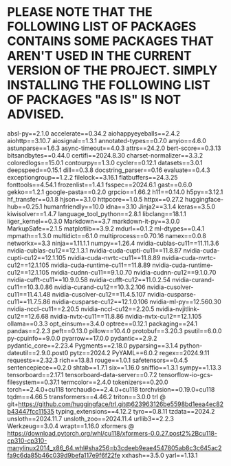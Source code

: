 # PLEASE NOTE THAT THE FOLLOWING LIST OF PACKAGES CONTAINS SOME PACKAGES THAT AREN'T USED IN THE CURRENT VERSION OF THE PROJECT. SIMPLY INSTALLING THE FOLLOWING LIST OF PACKAGES "AS IS" IS NOT ADVISED.



absl-py==2.1.0
accelerate==0.34.2
aiohappyeyeballs==2.4.2
aiohttp==3.10.7
aiosignal==1.3.1
annotated-types==0.7.0
anyio==4.6.0
astunparse==1.6.3
async-timeout==4.0.3
attrs==24.2.0
bert-score==0.3.13
bitsandbytes==0.44.0
certifi==2024.8.30
charset-normalizer==3.3.2
coloredlogs==15.0.1
contourpy==1.3.0
cycler==0.12.1
datasets==3.0.1
deepspeed==0.15.1
dill==0.3.8
docstring_parser==0.16
evaluate==0.4.3
exceptiongroup==1.2.2
filelock==3.16.1
flatbuffers==24.3.25
fonttools==4.54.1
frozenlist==1.4.1
fsspec==2024.6.1
gast==0.6.0
gekko==1.2.1
google-pasta==0.2.0
grpcio==1.66.2
h11==0.14.0
h5py==3.12.1
hf_transfer==0.1.8
hjson==3.1.0
httpcore==1.0.5
httpx==0.27.2
huggingface-hub==0.25.1
humanfriendly==10.0
idna==3.10
Jinja2==3.1.4
keras==3.5.0
kiwisolver==1.4.7
language_tool_python==2.8.1
libclang==18.1.1
liger_kernel==0.3.0
Markdown==3.7
markdown-it-py==3.0.0
MarkupSafe==2.1.5
matplotlib==3.9.2
mdurl==0.1.2
ml-dtypes==0.4.1
mpmath==1.3.0
multidict==6.1.0
multiprocess==0.70.16
namex==0.0.8
networkx==3.3
ninja==1.11.1.1
numpy==1.26.4
nvidia-cublas-cu11==11.11.3.6
nvidia-cublas-cu12==12.1.3.1
nvidia-cuda-cupti-cu11==11.8.87
nvidia-cuda-cupti-cu12==12.1.105
nvidia-cuda-nvrtc-cu11==11.8.89
nvidia-cuda-nvrtc-cu12==12.1.105
nvidia-cuda-runtime-cu11==11.8.89
nvidia-cuda-runtime-cu12==12.1.105
nvidia-cudnn-cu11==9.1.0.70
nvidia-cudnn-cu12==9.1.0.70
nvidia-cufft-cu11==10.9.0.58
nvidia-cufft-cu12==11.0.2.54
nvidia-curand-cu11==10.3.0.86
nvidia-curand-cu12==10.3.2.106
nvidia-cusolver-cu11==11.4.1.48
nvidia-cusolver-cu12==11.4.5.107
nvidia-cusparse-cu11==11.7.5.86
nvidia-cusparse-cu12==12.1.0.106
nvidia-ml-py==12.560.30
nvidia-nccl-cu11==2.20.5
nvidia-nccl-cu12==2.20.5
nvidia-nvjitlink-cu12==12.6.68
nvidia-nvtx-cu11==11.8.86
nvidia-nvtx-cu12==12.1.105
ollama==0.3.3
opt_einsum==3.4.0
optree==0.12.1
packaging==24.1
pandas==2.2.3
peft==0.13.0
pillow==10.4.0
protobuf==3.20.3
psutil==6.0.0
py-cpuinfo==9.0.0
pyarrow==17.0.0
pydantic==2.9.2
pydantic_core==2.23.4
Pygments==2.18.0
pyparsing==3.1.4
python-dateutil==2.9.0.post0
pytz==2024.2
PyYAML==6.0.2
regex==2024.9.11
requests==2.32.3
rich==13.8.1
rouge==1.0.1
safetensors==0.4.5
sentencepiece==0.2.0
shtab==1.7.1
six==1.16.0
sniffio==1.3.1
sympy==1.13.3
tensorboard==2.17.1
tensorboard-data-server==0.7.2
tensorflow-io-gcs-filesystem==0.37.1
termcolor==2.4.0
tokenizers==0.20.0
torch==2.4.0+cu118
torchaudio==2.4.0+cu118
torchvision==0.19.0+cu118
tqdm==4.66.5
transformers==4.46.2
triton==3.0.0
trl @ git+https://github.com/huggingface/trl.git@623963126be5598bd1eea4ec82b43447fcc11535
typing_extensions==4.12.2
tyro==0.8.11
tzdata==2024.2
unsloth==2024.11.7
unsloth_zoo==2024.11.4
urllib3==2.2.3
Werkzeug==3.0.4
wrapt==1.16.0
xformers @ https://download.pytorch.org/whl/cu118/xformers-0.0.27.post2%2Bcu118-cp310-cp310-manylinux2014_x86_64.whl#sha256=b3cdeeb9eae4547805ab8c3c645ac2fa9c6da85b46c039d9befa117e9f6f22fe
xxhash==3.5.0
yarl==1.13.1

